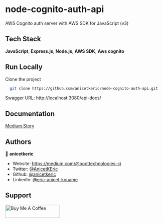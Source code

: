 # node-cognito-auth-api

AWS Cognito auth server with AWS SDK for JavaScript (v3)

## Tech Stack

**JavaScript**, **Express.js**, **Node.js**, **AWS SDK**, **Aws cognito**

## Run Locally

Clone the project

```bash
  git clone https://github.com/anicetkeric/node-cognito-auth-api.git
```
Swagger URL: http://localhost:3080/api-docs/

## Documentation

[Medium Story](https://boottechnologies-ci.medium.com/aws-cognito-auth-server-with-aws-sdk-for-javascript-v3-using-node-js-express-js-12a9d3f164e9)

## Authors

👤 **anicetkeric**

* Website: https://medium.com/@boottechnologies-ci
* Twitter: [@AnicetKEric](https://twitter.com/AnicetKEric)
* Github: [@anicetkeric](https://github.com/anicetkeric)
* LinkedIn: [@eric-anicet-kouame](https://linkedin.com/in/eric-anicet-kouame-49029577)

## Support
<a href="https://www.buymeacoffee.com/boottechnou" target="_blank"><img src="https://cdn.buymeacoffee.com/buttons/default-orange.png" alt="Buy Me A Coffee" height="41" width="174"></a>
